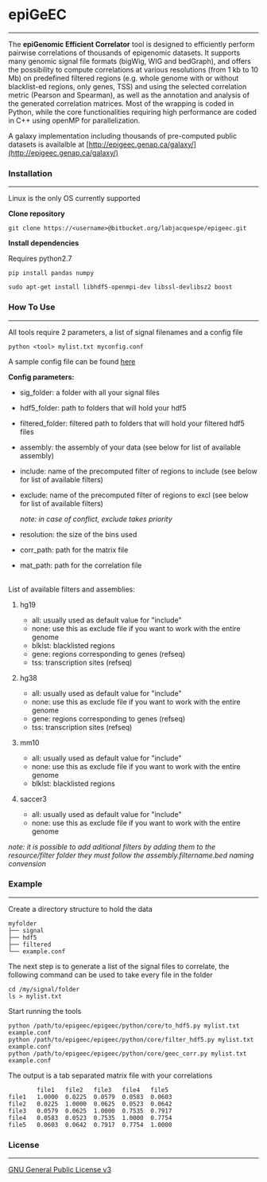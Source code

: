 # epiGeEC
- - - -
The **epiGenomic Efficient Correlator** tool is designed to efficiently perform pairwise correlations of thousands of epigenomic datasets. It supports many genomic signal file formats (bigWig, WIG and bedGraph), and offers the possibility to compute correlations at various resolutions (from 1 kb to 10 Mb) on predefined filtered regions (e.g. whole genome with or without blacklist-ed regions, only genes, TSS) and using the selected correlation metric (Pearson and Spearman), as well as the annotation and analysis of the generated correlation matrices. Most of the wrapping is coded in Python, while the core functionalities requiring high performance are coded in C++ using openMP for parallelization.  
  
A galaxy implementation including thousands of pre-computed public datasets is availalble at [http://epigeec.genap.ca/galaxy/](http://epigeec.genap.ca/galaxy/)  

### Installation
- - - -
Linux is the only OS currently supported

**Clone repository**

`git clone https://<username>@bitbucket.org/labjacquespe/epigeec.git`

**Install dependencies**

Requires python2.7

`pip install pandas numpy`

`sudo apt-get install libhdf5-openmpi-dev libssl-devlibsz2 boost`

### How To Use
- - - -

All tools require 2 parameters, a list of signal filenames and a config file

`python <tool> mylist.txt myconfig.conf`

A sample config file can be found [here](epigeec/python/example.conf)

**Config parameters:**

* sig_folder: a folder with all your signal files

* hdf5_folder: path to folders that will hold your hdf5

* filtered_folder: filtered path to folders that will hold your filtered hdf5 files

* assembly: the assembly of your data (see below for list of available assembly)

* include: name of the precomputed filter of regions to include (see below for list of available filters)

* exclude: name of the precomputed filter of regions to excl (see below for list of available filters)

    *note: in case of conflict, exclude takes priority*

* resolution: the size of the bins used

* corr_path: path for the matrix file

* mat_path: path for the correlation file

‌‌   
List of available filters and assemblies:

1. hg19  
    * all: usually used as default value for "include"  
    * none: use this as exclude file if you want to work with the entire genome  
    * blklst: blacklisted regions  
    * gene: regions corresponding to genes (refseq)  
    * tss: transcription sites (refseq)  
    
1. hg38  
    * all: usually used as default value for "include"  
    * none: use this as exclude file if you want to work with the entire genome  
    * gene: regions corresponding to genes (refseq)  
    * tss: transcription sites (refseq)  
    
1. mm10  
    * all: usually used as default value for "include"  
    * none: use this as exclude file if you want to work with the entire genome  
    * blklst: blacklisted regions  
    
1. saccer3  
    * all: usually used as default value for "include"  
    * none: use this as exclude file if you want to work with the entire genome  

*note: it is possible to add aditional filters by adding them to the resource/filter folder they must follow the assembly.filtername.bed naming convension*

### Example
- - - -

Create a directory structure to hold the data

	myfolder  
	├── signal  
	├── hdf5  
	├── filtered  
	└── example.conf  

The next step is to generate a list of the signal files to correlate, the following command can be used to take every file in the folder

	cd /my/signal/folder  
	ls > mylist.txt  

Start running the tools

	python /path/to/epigeec/epigeec/python/core/to_hdf5.py mylist.txt example.conf  
	python /path/to/epigeec/epigeec/python/core/filter_hdf5.py mylist.txt example.conf  
	python /path/to/epigeec/epigeec/python/core/geec_corr.py mylist.txt example.conf  

The output is a tab separated matrix file with your correlations

			file1	file2	file3	file4	file5  
	file1	1.0000	0.0225	0.0579	0.0583	0.0603  
	file2	0.0225	1.0000	0.0625	0.0523	0.0642  
	file3	0.0579	0.0625	1.0000	0.7535	0.7917  
	file4	0.0583	0.0523	0.7535	1.0000	0.7754  
	file5	0.0603	0.0642	0.7917	0.7754	1.0000  

### License
- - - -
[GNU General Public License v3](LICENSE)
